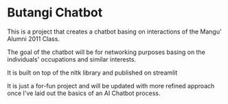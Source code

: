 # Butangi Chatbot

This is a project that creates a chatbot basing on interactions of the Mangu' Alumni 2011 Class.

The goal of the chatbot will be for networking purposes basing on the individuals' occupations and similar interests.

It is built on top of the nltk library and published on streamlit

It is just a for-fun project and will be updated with more refined approach once I've laid out the basics of an AI Chatbot process.
